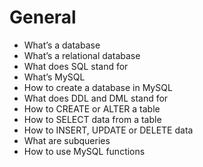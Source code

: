 # General

-  What’s a database
-  What’s a relational database
-  What does SQL stand for
-  What’s MySQL
-  How to create a database in MySQL
-  What does DDL and DML stand for
-  How to CREATE or ALTER a table
-  How to SELECT data from a table
-  How to INSERT, UPDATE or DELETE data
-  What are subqueries
-  How to use MySQL functions
